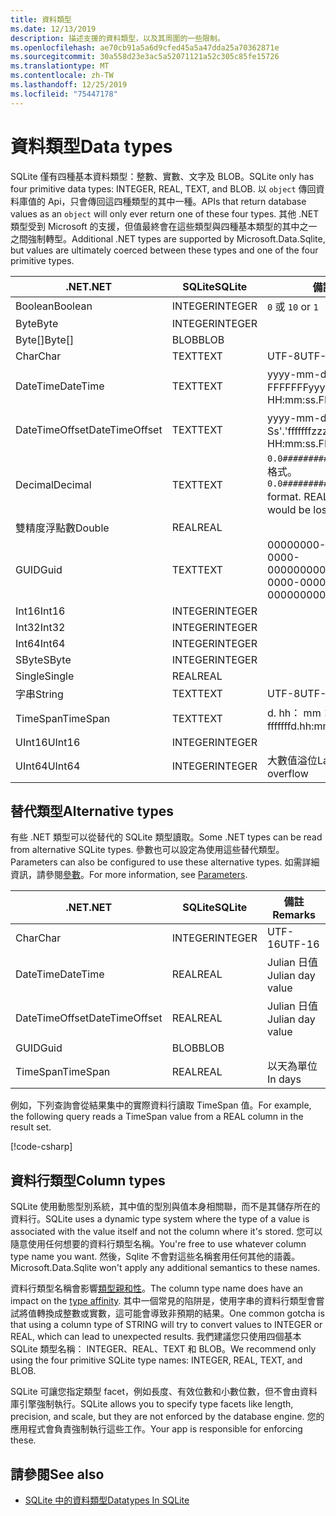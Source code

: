 ```yaml
---
title: 資料類型
ms.date: 12/13/2019
description: 描述支援的資料類型，以及其周圍的一些限制。
ms.openlocfilehash: ae70cb91a5a6d9cfed45a5a47dda25a70362871e
ms.sourcegitcommit: 30a558d23e3ac5a52071121a52c305c85fe15726
ms.translationtype: MT
ms.contentlocale: zh-TW
ms.lasthandoff: 12/25/2019
ms.locfileid: "75447178"
---
```

# <a name="data-types"></a><span data-ttu-id="871ae-103">資料類型</span><span class="sxs-lookup"><span data-stu-id="871ae-103">Data types</span></span>

<span data-ttu-id="871ae-104">SQLite 僅有四種基本資料類型：整數、實數、文字及 BLOB。</span><span class="sxs-lookup"><span data-stu-id="871ae-104">SQLite only has four primitive data types: INTEGER, REAL, TEXT, and BLOB.</span></span> <span data-ttu-id="871ae-105">以 `object` 傳回資料庫值的 Api，只會傳回這四種類型的其中一種。</span><span class="sxs-lookup"><span data-stu-id="871ae-105">APIs that return database values as an `object` will only ever return one of these four types.</span></span> <span data-ttu-id="871ae-106">其他 .NET 類型受到 Microsoft 的支援，但值最終會在這些類型與四種基本類型的其中之一之間強制轉型。</span><span class="sxs-lookup"><span data-stu-id="871ae-106">Additional .NET types are supported by Microsoft.Data.Sqlite, but values are ultimately coerced between these types and one of the four primitive types.</span></span>

| <span data-ttu-id="871ae-107">.NET</span><span class="sxs-lookup"><span data-stu-id="871ae-107">.NET</span></span>           | <span data-ttu-id="871ae-108">SQLite</span><span class="sxs-lookup"><span data-stu-id="871ae-108">SQLite</span></span>  | <span data-ttu-id="871ae-109">備註</span><span class="sxs-lookup"><span data-stu-id="871ae-109">Remarks</span></span>                                                       |
| -------------- | ------- | ------------------------------------------------------------- |
| <span data-ttu-id="871ae-110">Boolean</span><span class="sxs-lookup"><span data-stu-id="871ae-110">Boolean</span></span>        | <span data-ttu-id="871ae-111">INTEGER</span><span class="sxs-lookup"><span data-stu-id="871ae-111">INTEGER</span></span> | <span data-ttu-id="871ae-112">`0` 或 `1`</span><span class="sxs-lookup"><span data-stu-id="871ae-112">`0` or `1`</span></span>                                                    |
| <span data-ttu-id="871ae-113">Byte</span><span class="sxs-lookup"><span data-stu-id="871ae-113">Byte</span></span>           | <span data-ttu-id="871ae-114">INTEGER</span><span class="sxs-lookup"><span data-stu-id="871ae-114">INTEGER</span></span> |                                                               |
| <span data-ttu-id="871ae-115">Byte[]</span><span class="sxs-lookup"><span data-stu-id="871ae-115">Byte[]</span></span>         | <span data-ttu-id="871ae-116">BLOB</span><span class="sxs-lookup"><span data-stu-id="871ae-116">BLOB</span></span>    |                                                               |
| <span data-ttu-id="871ae-117">Char</span><span class="sxs-lookup"><span data-stu-id="871ae-117">Char</span></span>           | <span data-ttu-id="871ae-118">TEXT</span><span class="sxs-lookup"><span data-stu-id="871ae-118">TEXT</span></span>    | <span data-ttu-id="871ae-119">UTF-8</span><span class="sxs-lookup"><span data-stu-id="871ae-119">UTF-8</span></span>                                                         |
| <span data-ttu-id="871ae-120">DateTime</span><span class="sxs-lookup"><span data-stu-id="871ae-120">DateTime</span></span>       | <span data-ttu-id="871ae-121">TEXT</span><span class="sxs-lookup"><span data-stu-id="871ae-121">TEXT</span></span>    | <span data-ttu-id="871ae-122">yyyy-mm-dd HH： MM： ss。FFFFFFF</span><span class="sxs-lookup"><span data-stu-id="871ae-122">yyyy-MM-dd HH:mm:ss.FFFFFFF</span></span>                                   |
| <span data-ttu-id="871ae-123">DateTimeOffset</span><span class="sxs-lookup"><span data-stu-id="871ae-123">DateTimeOffset</span></span> | <span data-ttu-id="871ae-124">TEXT</span><span class="sxs-lookup"><span data-stu-id="871ae-124">TEXT</span></span>    | <span data-ttu-id="871ae-125">yyyy-mm-dd HH： MM： ss。Ss'.'fffffffzzz</span><span class="sxs-lookup"><span data-stu-id="871ae-125">yyyy-MM-dd HH:mm:ss.FFFFFFFzzz</span></span>                                |
| <span data-ttu-id="871ae-126">Decimal</span><span class="sxs-lookup"><span data-stu-id="871ae-126">Decimal</span></span>        | <span data-ttu-id="871ae-127">TEXT</span><span class="sxs-lookup"><span data-stu-id="871ae-127">TEXT</span></span>    | <span data-ttu-id="871ae-128">`0.0###########################` 格式。</span><span class="sxs-lookup"><span data-stu-id="871ae-128">`0.0###########################` format.</span></span> <span data-ttu-id="871ae-129">REAL 會有損及。</span><span class="sxs-lookup"><span data-stu-id="871ae-129">REAL would be lossy.</span></span> |
| <span data-ttu-id="871ae-130">雙精度浮點數</span><span class="sxs-lookup"><span data-stu-id="871ae-130">Double</span></span>         | <span data-ttu-id="871ae-131">REAL</span><span class="sxs-lookup"><span data-stu-id="871ae-131">REAL</span></span>    |                                                               |
| <span data-ttu-id="871ae-132">GUID</span><span class="sxs-lookup"><span data-stu-id="871ae-132">Guid</span></span>           | <span data-ttu-id="871ae-133">TEXT</span><span class="sxs-lookup"><span data-stu-id="871ae-133">TEXT</span></span>    | <span data-ttu-id="871ae-134">00000000-0000-0000-0000-000000000000</span><span class="sxs-lookup"><span data-stu-id="871ae-134">00000000-0000-0000-0000-000000000000</span></span>                          |
| <span data-ttu-id="871ae-135">Int16</span><span class="sxs-lookup"><span data-stu-id="871ae-135">Int16</span></span>          | <span data-ttu-id="871ae-136">INTEGER</span><span class="sxs-lookup"><span data-stu-id="871ae-136">INTEGER</span></span> |                                                               |
| <span data-ttu-id="871ae-137">Int32</span><span class="sxs-lookup"><span data-stu-id="871ae-137">Int32</span></span>          | <span data-ttu-id="871ae-138">INTEGER</span><span class="sxs-lookup"><span data-stu-id="871ae-138">INTEGER</span></span> |                                                               |
| <span data-ttu-id="871ae-139">Int64</span><span class="sxs-lookup"><span data-stu-id="871ae-139">Int64</span></span>          | <span data-ttu-id="871ae-140">INTEGER</span><span class="sxs-lookup"><span data-stu-id="871ae-140">INTEGER</span></span> |                                                               |
| <span data-ttu-id="871ae-141">SByte</span><span class="sxs-lookup"><span data-stu-id="871ae-141">SByte</span></span>          | <span data-ttu-id="871ae-142">INTEGER</span><span class="sxs-lookup"><span data-stu-id="871ae-142">INTEGER</span></span> |                                                               |
| <span data-ttu-id="871ae-143">Single</span><span class="sxs-lookup"><span data-stu-id="871ae-143">Single</span></span>         | <span data-ttu-id="871ae-144">REAL</span><span class="sxs-lookup"><span data-stu-id="871ae-144">REAL</span></span>    |                                                               |
| <span data-ttu-id="871ae-145">字串</span><span class="sxs-lookup"><span data-stu-id="871ae-145">String</span></span>         | <span data-ttu-id="871ae-146">TEXT</span><span class="sxs-lookup"><span data-stu-id="871ae-146">TEXT</span></span>    | <span data-ttu-id="871ae-147">UTF-8</span><span class="sxs-lookup"><span data-stu-id="871ae-147">UTF-8</span></span>                                                         |
| <span data-ttu-id="871ae-148">TimeSpan</span><span class="sxs-lookup"><span data-stu-id="871ae-148">TimeSpan</span></span>       | <span data-ttu-id="871ae-149">TEXT</span><span class="sxs-lookup"><span data-stu-id="871ae-149">TEXT</span></span>    | <span data-ttu-id="871ae-150">d. hh： mm： ss. fffffff</span><span class="sxs-lookup"><span data-stu-id="871ae-150">d.hh:mm:ss.fffffff</span></span>                                            |
| <span data-ttu-id="871ae-151">UInt16</span><span class="sxs-lookup"><span data-stu-id="871ae-151">UInt16</span></span>         | <span data-ttu-id="871ae-152">INTEGER</span><span class="sxs-lookup"><span data-stu-id="871ae-152">INTEGER</span></span> |                                                               |
| <span data-ttu-id="871ae-153">UInt64</span><span class="sxs-lookup"><span data-stu-id="871ae-153">UInt64</span></span>         | <span data-ttu-id="871ae-154">INTEGER</span><span class="sxs-lookup"><span data-stu-id="871ae-154">INTEGER</span></span> | <span data-ttu-id="871ae-155">大數值溢位</span><span class="sxs-lookup"><span data-stu-id="871ae-155">Large values overflow</span></span>                                         |

## <a name="alternative-types"></a><span data-ttu-id="871ae-156">替代類型</span><span class="sxs-lookup"><span data-stu-id="871ae-156">Alternative types</span></span>

<span data-ttu-id="871ae-157">有些 .NET 類型可以從替代的 SQLite 類型讀取。</span><span class="sxs-lookup"><span data-stu-id="871ae-157">Some .NET types can be read from alternative SQLite types.</span></span> <span data-ttu-id="871ae-158">參數也可以設定為使用這些替代類型。</span><span class="sxs-lookup"><span data-stu-id="871ae-158">Parameters can also be configured to use these alternative types.</span></span> <span data-ttu-id="871ae-159">如需詳細資訊，請參閱[參數](parameters.md#alternative-types)。</span><span class="sxs-lookup"><span data-stu-id="871ae-159">For more information, see [Parameters](parameters.md#alternative-types).</span></span>

| <span data-ttu-id="871ae-160">.NET</span><span class="sxs-lookup"><span data-stu-id="871ae-160">.NET</span></span>           | <span data-ttu-id="871ae-161">SQLite</span><span class="sxs-lookup"><span data-stu-id="871ae-161">SQLite</span></span>  | <span data-ttu-id="871ae-162">備註</span><span class="sxs-lookup"><span data-stu-id="871ae-162">Remarks</span></span>          |
| -------------- | ------- | ---------------- |
| <span data-ttu-id="871ae-163">Char</span><span class="sxs-lookup"><span data-stu-id="871ae-163">Char</span></span>           | <span data-ttu-id="871ae-164">INTEGER</span><span class="sxs-lookup"><span data-stu-id="871ae-164">INTEGER</span></span> | <span data-ttu-id="871ae-165">UTF-16</span><span class="sxs-lookup"><span data-stu-id="871ae-165">UTF-16</span></span>           |
| <span data-ttu-id="871ae-166">DateTime</span><span class="sxs-lookup"><span data-stu-id="871ae-166">DateTime</span></span>       | <span data-ttu-id="871ae-167">REAL</span><span class="sxs-lookup"><span data-stu-id="871ae-167">REAL</span></span>    | <span data-ttu-id="871ae-168">Julian 日值</span><span class="sxs-lookup"><span data-stu-id="871ae-168">Julian day value</span></span> |
| <span data-ttu-id="871ae-169">DateTimeOffset</span><span class="sxs-lookup"><span data-stu-id="871ae-169">DateTimeOffset</span></span> | <span data-ttu-id="871ae-170">REAL</span><span class="sxs-lookup"><span data-stu-id="871ae-170">REAL</span></span>    | <span data-ttu-id="871ae-171">Julian 日值</span><span class="sxs-lookup"><span data-stu-id="871ae-171">Julian day value</span></span> |
| <span data-ttu-id="871ae-172">GUID</span><span class="sxs-lookup"><span data-stu-id="871ae-172">Guid</span></span>           | <span data-ttu-id="871ae-173">BLOB</span><span class="sxs-lookup"><span data-stu-id="871ae-173">BLOB</span></span>    |                  |
| <span data-ttu-id="871ae-174">TimeSpan</span><span class="sxs-lookup"><span data-stu-id="871ae-174">TimeSpan</span></span>       | <span data-ttu-id="871ae-175">REAL</span><span class="sxs-lookup"><span data-stu-id="871ae-175">REAL</span></span>    | <span data-ttu-id="871ae-176">以天為單位</span><span class="sxs-lookup"><span data-stu-id="871ae-176">In days</span></span>          |

<span data-ttu-id="871ae-177">例如，下列查詢會從結果集中的實際資料行讀取 TimeSpan 值。</span><span class="sxs-lookup"><span data-stu-id="871ae-177">For example, the following query reads a TimeSpan value from a REAL column in the result set.</span></span>

[!code-csharp[](../../../../samples/snippets/standard/data/sqlite/DateAndTimeSample/Program.cs?name=snippet_AlternativeType)]

## <a name="column-types"></a><span data-ttu-id="871ae-178">資料行類型</span><span class="sxs-lookup"><span data-stu-id="871ae-178">Column types</span></span>

<span data-ttu-id="871ae-179">SQLite 使用動態型別系統，其中值的型別與值本身相關聯，而不是其儲存所在的資料行。</span><span class="sxs-lookup"><span data-stu-id="871ae-179">SQLite uses a dynamic type system where the type of a value is associated with the value itself and not the column where it's stored.</span></span> <span data-ttu-id="871ae-180">您可以隨意使用任何想要的資料行類型名稱。</span><span class="sxs-lookup"><span data-stu-id="871ae-180">You're free to use whatever column type name you want.</span></span> <span data-ttu-id="871ae-181">然後，Sqlite 不會對這些名稱套用任何其他的語義。</span><span class="sxs-lookup"><span data-stu-id="871ae-181">Microsoft.Data.Sqlite won't apply any additional semantics to these names.</span></span>

<span data-ttu-id="871ae-182">資料行類型名稱會影響[類型親和性](https://www.sqlite.org/datatype3.html#type_affinity)。</span><span class="sxs-lookup"><span data-stu-id="871ae-182">The column type name does have an impact on the [type affinity](https://www.sqlite.org/datatype3.html#type_affinity).</span></span> <span data-ttu-id="871ae-183">其中一個常見的陷阱是，使用字串的資料行類型會嘗試將值轉換成整數或實數，這可能會導致非預期的結果。</span><span class="sxs-lookup"><span data-stu-id="871ae-183">One common gotcha is that using a column type of STRING will try to convert values to INTEGER or REAL, which can lead to unexpected results.</span></span> <span data-ttu-id="871ae-184">我們建議您只使用四個基本 SQLite 類型名稱： INTEGER、REAL、TEXT 和 BLOB。</span><span class="sxs-lookup"><span data-stu-id="871ae-184">We recommend only using the four primitive SQLite type names: INTEGER, REAL, TEXT, and BLOB.</span></span>

<span data-ttu-id="871ae-185">SQLite 可讓您指定類型 facet，例如長度、有效位數和小數位數，但不會由資料庫引擎強制執行。</span><span class="sxs-lookup"><span data-stu-id="871ae-185">SQLite allows you to specify type facets like length, precision, and scale, but they are not enforced by the database engine.</span></span> <span data-ttu-id="871ae-186">您的應用程式會負責強制執行這些工作。</span><span class="sxs-lookup"><span data-stu-id="871ae-186">Your app is responsible for enforcing these.</span></span>

## <a name="see-also"></a><span data-ttu-id="871ae-187">請參閱</span><span class="sxs-lookup"><span data-stu-id="871ae-187">See also</span></span>

- [<span data-ttu-id="871ae-188">SQLite 中的資料類型</span><span class="sxs-lookup"><span data-stu-id="871ae-188">Datatypes In SQLite</span></span>](https://www.sqlite.org/datatype3.html)

